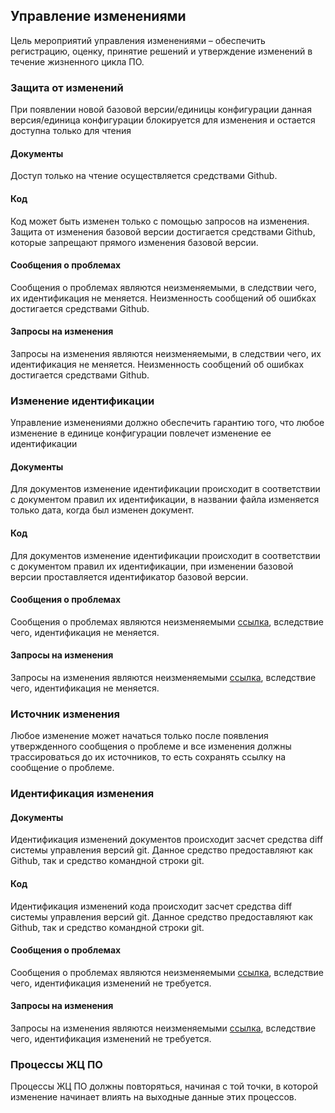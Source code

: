 ## Управление изменениями

Цель мероприятий управления изменениями – обеспечить регистрацию, оценку, принятие
решений и утверждение изменений в течение жизненного цикла ПО.

### Защита от изменений

При появлении новой базовой версии/единицы конфигурации данная версия/единица конфигурации блокируется для изменения и остается доступна только для чтения

#### Документы

Доступ только на чтение осуществляется средствами Github.

#### Код

Код может быть изменен только с помощью запросов на изменения.
Защита от изменения базовой версии достигается средствами Github,
которые запрещают прямого изменения базовой версии.

#### Сообщения о проблемах

Сообщения о проблемах являются неизменяемыми, в следствии чего, их идентификация не меняется.
Неизменность сообщений об ошибках достигается средствами Github.

#### Запросы на изменения

Запросы на изменения являются неизменяемыми, в следствии чего, их идентификация не меняется.
Неизменность сообщений об ошибках достигается средствами Github.

### Изменение идентификации

Управление изменениями должно обеспечить гарантию того, что любое изменение в единице конфигурации повлечет изменение ее идентификации

#### Документы

Для документов изменение идентификации происходит в соответствии с документом правил их идентификации,
в названии файла изменяется только дата, когда был изменен документ.

#### Код

Для документов изменение идентификации происходит в соответствии с документом правил их идентификации,
при изменении базовой версии проставляется идентификатор базовой версии.

#### Сообщения о проблемах

Сообщения о проблемах являются неизменяемыми [ссылка](#СообщенияОПроблемах), вследствие чего, идентификация не меняется.

#### Запросы на изменения

Запросы на изменения являются неизменяемыми [ссылка](#СообщенияОПроблемах), вследствие чего, идентификация не меняется.

### Источник изменения

Любое изменение может начаться только после появления утвержденного сообщения о проблеме
и все изменения должны трассироваться до их источников,
то есть сохранять ссылку на сообщение о проблеме.

### Идентификация изменения

#### Документы

Идентификация изменений документов происходит засчет средствa diff системы управления версий git.
Данное средство предоставляют как Github, так и средство командной строки git.

#### Код

Идентификация изменений кода происходит засчет средствa diff системы управления версий git.
Данное средство предоставляют как Github, так и средство командной строки git.

#### Сообщения о проблемах

Сообщения о проблемах являются неизменяемыми [ссылка](#СообщенияОПроблемах), вследствие чего, идентификация изменений не требуется.

#### Запросы на изменения

Запросы на изменения являются неизменяемыми [ссылка](#СообщенияОПроблемах), вследствие чего, идентификация изменений не требуется.

### Процессы ЖЦ ПО

Процессы ЖЦ ПО должны повторяться, начиная с той точки, в которой изменение начинает влиять на выходные данные этих процессов.

